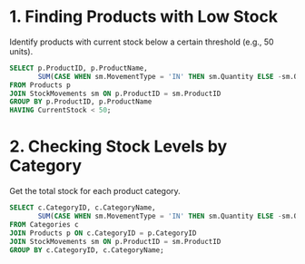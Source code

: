 

# 1. Finding Products with Low Stock
Identify products with current stock below a certain threshold (e.g., 50 units).

```sql
SELECT p.ProductID, p.ProductName, 
       SUM(CASE WHEN sm.MovementType = 'IN' THEN sm.Quantity ELSE -sm.Quantity END) AS CurrentStock
FROM Products p
JOIN StockMovements sm ON p.ProductID = sm.ProductID
GROUP BY p.ProductID, p.ProductName
HAVING CurrentStock < 50;
```

# 2. Checking Stock Levels by Category
Get the total stock for each product category.

```sql
SELECT c.CategoryID, c.CategoryName, 
       SUM(CASE WHEN sm.MovementType = 'IN' THEN sm.Quantity ELSE -sm.Quantity END) AS TotalStock
FROM Categories c
JOIN Products p ON c.CategoryID = p.CategoryID
JOIN StockMovements sm ON p.ProductID = sm.ProductID
GROUP BY c.CategoryID, c.CategoryName;
```
